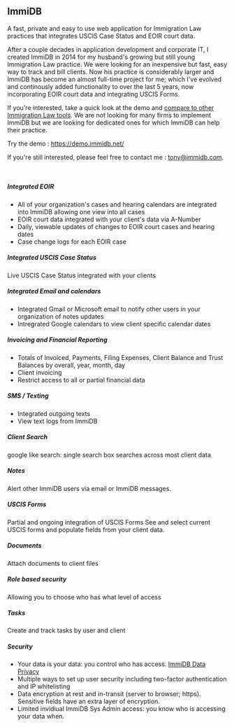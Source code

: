 ## ImmiDB 
A fast, private and easy to use web application for Immigration Law practices that integrates USCIS Case Status and EOIR court data. 

After a couple decades in application development and corporate IT, I created ImmiDB in 2014 for my husband's growing but still young Immigration Law practice. We were looking for an inexpensive but fast, easy way to track and bill clients.  Now his practice is considerably larger and ImmiDB has become an almost full-time project for me; which I've evolved and continously added functionality to over the last 5 years, now incorporating EOIR court data and integrating USCIS Forms.  

If you're interested, take a quick look at the demo and [compare to other Immigration Law tools]().  We are not looking for many firms to implement ImmiDB but we are looking for dedicated ones for which ImmiDB can help their practice.  

Try the demo : https://demo.immidb.net/

If you're still interested, please feel free to contact me : tony@immidb.com.  

<br>

##### Integrated EOIR 
* All of your organization's cases and hearing calendars are integrated into ImmiDB allowing one view into all cases
* EOIR court data integrated with your client's data via A-Number
* Daily, viewable updates of changes to EOIR court cases and hearing dates
* Case change logs for each EOIR case

##### Integrated USCIS Case Status
Live USCIS Case Status integrated with your clients

##### Integrated Email and calendars 
* Integrated Gmail or Microsoft email to notify other users in your organization of notes updates
* Intregrated Google calendars to view client specific calendar dates

##### Invoicing and Financial Reporting
* Totals of Invoiced, Payments, Filing Expenses, Client Balance and Trust Balances by overall, year, month, day 
* Client invoicing 
* Restrict access to all or partial financial data

##### SMS / Texting 
* Integrated outgoing texts
* View text logs from ImmiDB 

##### Client Search
google like search: single search box searches across most client data

##### Notes
Alert other ImmiDB users via email or ImmiDB messages.

##### USCIS Forms
Partial and ongoing integration of USCIS Forms
See and select current USCIS forms and populate fields from your client data. 

##### Documents
Attach documents to client files 

##### Role based security 
Allowing you to choose who has what level of access

##### Tasks
Create and track tasks by user and client

##### Security
* Your data is your data: you control who has access.  [ImmiDB Data Privacy](http://immidb.net/data_protection_privacy_overview.html)
* Multiple ways to set up user security including two-factor authentication and IP whitelisting
* Data encryption at rest and in-transit (server to browser; https).  Sensitive fields have an extra layer of encryption.
* Limited invidiual ImmiDB Sys Admin access: you know who is accessing your data when. 